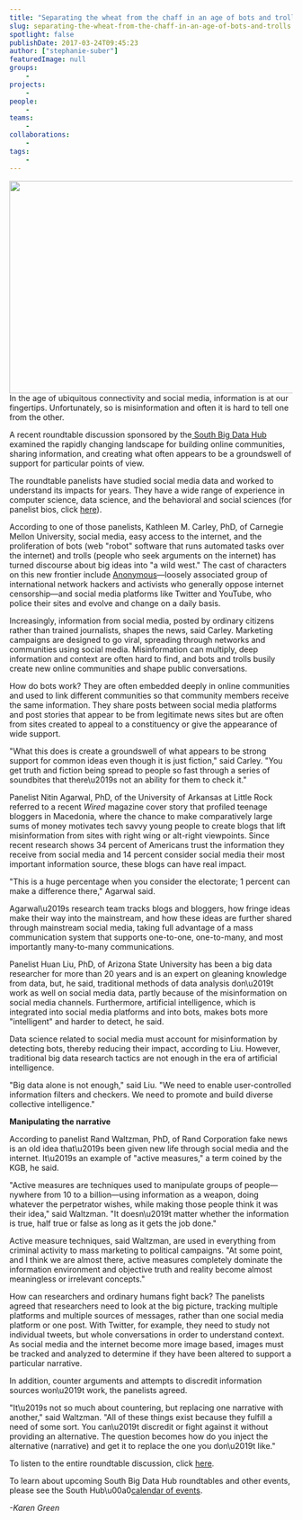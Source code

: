 ```yaml
---
title: "Separating the wheat from the chaff in an age of bots and trolls"
slug: separating-the-wheat-from-the-chaff-in-an-age-of-bots-and-trolls
spotlight: false
publishDate: 2017-03-24T09:45:23
author: ["stephanie-suber"]
featuredImage: null
groups:
    - 
projects:
    - 
people:
    - 
teams: 
    - 
collaborations:
    - 
tags:
    - 
---
```

<p><a href="https://renci.org/wp-content/uploads/2017/03/bots-and-trolls2.jpg"  rel="lightbox[roadtrip]"><img class="aligncenter size-news-large wp-image-16240" src="https://renci.org/wp-content/uploads/2017/03/bots-and-trolls2-640x378.jpg" alt="" width="640" height="378" srcset="https://renci.org/wp-content/uploads/2017/03/bots-and-trolls2-640x378.jpg 640w, https://renci.org/wp-content/uploads/2017/03/bots-and-trolls2-300x177.jpg 300w, https://renci.org/wp-content/uploads/2017/03/bots-and-trolls2-768x454.jpg 768w, https://renci.org/wp-content/uploads/2017/03/bots-and-trolls2.jpg 970w" sizes="(max-width: 640px) 100vw, 640px" /></a>In the age of ubiquitous connectivity and social media, information is at our fingertips. Unfortunately, so is misinformation and often it is hard to tell one from the other.</p>
<p>A recent roundtable discussion sponsored by the<a href="https://wordpress.com/stats/day/southbdhub.wordpress.com"> South Big Data Hub</a> examined the rapidly changing landscape for building online communities, sharing information, and creating what often appears to be a groundswell of support for particular points of view.<!--more--></p>
<p>The roundtable panelists have studied social media data and worked to understand its impacts for years. They have a wide range of experience in computer science, data science, and the behavioral and social sciences (for panelist bios, click <a href="https://southbdhub.wordpress.com/anti-social-computing-bots-lies-and-the-new-information-environment/">here</a>).</p>
<p>According to one of those panelists, Kathleen M. Carley, PhD, of Carnegie Mellon University, social media, easy access to the internet, and the proliferation of bots (web "robot" software that runs automated tasks over the internet) and trolls (people who seek arguments on the internet) has turned discourse about big ideas into "a wild west." The cast of characters on this new frontier include <a href="http://anonofficial.com/">Anonymous</a>&mdash;loosely associated group of international network hackers and activists who generally oppose internet censorship&mdash;and social media platforms like Twitter and YouTube, who police their sites and evolve and change on a daily basis.</p>
<p>Increasingly, information from social media, posted by ordinary citizens rather than trained journalists, shapes the news, said Carley. Marketing campaigns are designed to go viral, spreading through networks and communities using social media. Misinformation can multiply, deep information and context are often hard to find, and bots and trolls busily create new online communities and shape public conversations.</p>
<p>How do bots work? They are often embedded deeply in online communities and used to link different communities so that community members receive the same information. They share posts between social media platforms and post stories that appear to be from legitimate news sites but are often from sites created to appeal to a constituency or give the appearance of wide support.</p>
<p>"What this does is create a groundswell of what appears to be strong support for common ideas even though it is just fiction," said Carley. "You get truth and fiction being spread to people so fast through a series of soundbites that there\u2019s not an ability for them to check it."</p>
<p>Panelist Nitin Agarwal, PhD, of the University of Arkansas at Little Rock referred to a recent <em>Wired </em>magazine cover story that profiled teenage bloggers in Macedonia, where the chance to make comparatively large sums of money motivates tech savvy young people to create blogs that lift misinformation from sites with right wing or alt-right viewpoints. Since recent research shows 34 percent of Americans trust the information they receive from social media and 14 percent consider social media their most important information source, these blogs can have real impact.</p>
<p>"This is a huge percentage when you consider the electorate; 1 percent can make a difference there," Agarwal said.</p>
<p>Agarwal\u2019s research team tracks blogs and bloggers, how fringe ideas make their way into the mainstream, and how these ideas are further shared through mainstream social media, taking full advantage of a mass communication system that supports one-to-one, one-to-many, and most importantly many-to-many communications.</p>
<p>Panelist Huan Liu, PhD, of Arizona State University has been a big data researcher for more than 20 years and is an expert on gleaning knowledge from data, but, he said, traditional methods of data analysis don\u2019t work as well on social media data, partly because of the misinformation on social media channels. Furthermore, artificial intelligence, which is integrated into social media platforms and into bots, makes bots more "intelligent" and harder to detect, he said.</p>
<p>Data science related to social media must account for misinformation by detecting bots, thereby reducing their impact, according to Liu. However, traditional big data research tactics are not enough in the era of artificial intelligence.</p>
<p>"Big data alone is not enough," said Liu. "We need to enable user-controlled information filters and checkers. We need to promote and build diverse collective intelligence."</p>
<p><strong>Manipulating the narrative</strong></p>
<p>According to panelist Rand Waltzman, PhD, of Rand Corporation fake news is an old idea that\u2019s been given new life through social media and the internet. It\u2019s an example of "active measures," a term coined by the KGB, he said.</p>
<p>"Active measures are techniques used to manipulate groups of people&mdash;nywhere from 10 to a billion&mdash;using information as a weapon, doing whatever the perpetrator wishes, while making those people think it was their idea," said Waltzman. "It doesn\u2019t matter whether the information is true, half true or false as long as it gets the job done."</p>
<p>Active measure techniques, said Waltzman, are used in everything from criminal activity to mass marketing to political campaigns. "At some point, and I think we are almost there, active measures completely dominate the information environment and objective truth and reality become almost meaningless or irrelevant concepts."</p>
<p>How can researchers and ordinary humans fight back? The panelists agreed that researchers need to look at the big picture, tracking multiple platforms and multiple sources of messages, rather than one social media platform or one post. With Twitter, for example, they need to study not individual tweets, but whole conversations in order to understand context. As social media and the internet become more image based, images must be tracked and analyzed to determine if they have been altered to support a particular narrative.</p>
<p>In addition, counter arguments and attempts to discredit information sources won\u2019t work, the panelists agreed.</p>
<p>"It\u2019s not so much about countering, but replacing one narrative with another," said Waltzman. "All of these things exist because they fulfill a need of some sort. You can\u2019t discredit or fight against it without providing an alternative. The question becomes how do you inject the alternative (narrative) and get it to replace the one you don\u2019t like."</p>
<p>To listen to the entire roundtable discussion, click <a href="https://www.youtube.com/watch?v=09yjBm5BzNs">here</a>.</p>
<p>To learn about upcoming South Big Data Hub roundtables and other events, please see the South Hub\u00a0<a href="https://southbdhub.wordpress.com/calendar/">calendar of events</a>.</p>
<p><em>-Karen Green</em></p>
<!-- AddThis Advanced Settings generic via filter on the_content --><!-- AddThis Share Buttons generic via filter on the_content -->
